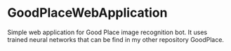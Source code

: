# GoodPlaceWebApplication
Simple web application for Good Place image recognition bot. It uses trained neural networks that can be find in my other repository GoodPlace.
